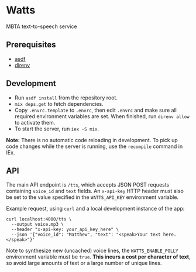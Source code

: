 # Watts

MBTA text-to-speech service

## Prerequisites

* [asdf](https://asdf-vm.com/)
* [direnv](https://direnv.net/)

## Development

* Run `asdf install` from the repository root.
* `mix deps.get` to fetch dependencies.
* Copy `.envrc.template` to `.envrc`, then edit `.envrc` and make sure all
  required environment variables are set. When finished, run `direnv allow` to
  activate them.
* To start the server, run `iex -S mix`.

**Note:** There is no automatic code reloading in development. To pick up code
changes while the server is running, use the `recompile` command in IEx.

## API

The main API endpoint is `/tts`, which accepts JSON POST requests containing
`voice_id` and `text` fields. An `x-api-key` HTTP header must also be set to
the value specified in the `WATTS_API_KEY` environment variable.

Example request, using `curl` and a local development instance of the app:

    curl localhost:4000/tts \
      --output voice.mp3 \
      --header "x-api-key: your_api_key_here" \
      --json '{"voice_id": "Matthew", "text": "<speak>Your text here.</speak>"}'

Note to synthesize new (uncached) voice lines, the `WATTS_ENABLE_POLLY`
environment variable must be `true`. **This incurs a cost per character of
text**, so avoid large amounts of text or a large number of unique lines.
